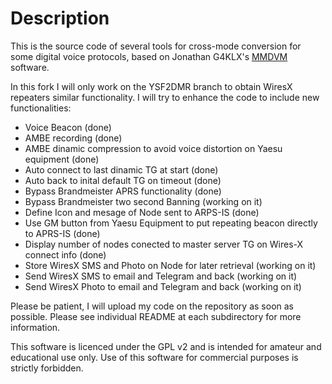 # Description

This is the source code of several tools for cross-mode conversion for some digital voice protocols, based on Jonathan G4KLX's [MMDVM](https://github.com/g4klx) software.

In this fork I will only work on the YSF2DMR branch to obtain WiresX repeaters similar functionality.
I will try to enhance the code to include new functionalities:

- Voice Beacon (done)
- AMBE recording (done)
- AMBE dinamic compression to avoid voice distortion on Yaesu equipment (done)
- Auto connect to last dinamic TG at start (done)
- Auto back to inital default TG on timeout (done)
- Bypass Brandmeister APRS functionality (done)
- Bypass Brandmeister two second Banning (working on it)
- Define Icon and mesage of Node sent to ARPS-IS (done)
- Use GM button from Yaesu Equipment to put repeating beacon directly to APRS-IS (done)
- Display number of nodes conected to master server TG on Wires-X connect info (done)
- Store WiresX SMS and Photo on Node for later retrieval (working on it)
- Send WiresX SMS to email and Telegram and back (working on it)
- Send WiresX Photo to email and Telegram and back (working on it)

Please be patient, I will upload my code on the repository as soon as possible.
Please see individual README at each subdirectory for more information.

This software is licenced under the GPL v2 and is intended for amateur and educational use only. Use of this software for commercial purposes is strictly forbidden.
